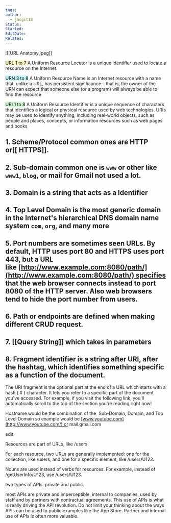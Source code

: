 ```yaml
---
tags: 
author:
  - jacgit18
Status: 
Started: 
EditDate: 
Relates:
---
```

![[URL Anatomy.jpeg]]


<mark style="background: #FFF3A3A6;">URL 1 to 7 </mark>A Uniform Resource Locator is a unique identifier used to locate a resource on the Internet. 

<mark style="background: #ABF7F7A6;">URN 3 to 8</mark> A Uniform Resource Name is an Internet resource with a name that, unlike a URL, has persistent significance - that is, the owner of the URN can expect that someone else (or a program) will always be able to find the resource 

<mark style="background: #BBFABBA6;">URI 1 to 8</mark> A Uniform Resource Identifier is a unique sequence of characters that identifies a logical or physical resource used by web technologies. URIs may be used to identify anything, including real-world objects, such as people and places, concepts, or information resources such as web pages and books 

 ## 1. Scheme/Protocol common ones are HTTP or[[ HTTPS]].   

 ## 2. Sub-domain common one is `www` or other like `www1`, `blog`, or mail for Gmail not used a lot. 

 ## 3. Domain is a string that acts as a Identifier  

 ## 4. Top Level Domain is the most generic domain in the Internet's hierarchical DNS domain name system `com`, `org`, and many  more

 ## 5. Port numbers are sometimes seen URLs. By default, HTTP uses port 80 and HTTPS uses port 443, but a URL like [http://www.example.com:8080/path/](http://www.example.com:8080/path/) specifies that the web browser connects instead to port 8080 of the HTTP server. Also web browsers tend to hide the port number from users. 

 ## 6. Path or endpoints are defined when making different CRUD request.  
   
 ## 7. [[Query String]] which takes in parameters

 ## 8. Fragment identifier is a string after URI, after the hashtag, which identifies something specific as a function of the document.  

The URI fragment is the optional part at the end of a URL which starts with a hash ( # ) character. It lets you refer to a specific part of the document you've accessed. For example, if you visit the following link, you'll automatically scroll to the top of the section you're reading right now!


Hostname would be the combination of the  Sub-Domain, Domain, and Top Level Domain so example would be [www.youtube.com](http://www.youtube.com/) or mail.gmail.com



edit

Resources are part of URLs, like /users.  

For each resource, two URLs are generally implemented: one for the collection, like /users, and one for a specific element, like /users/U123. 

Nouns are used instead of verbs for resources. For example, instead of /getUserInfo/U123, use /users/U123. 

two types of APIs: private and public. 

most APIs are private and imperceptible, internal to companies, used by staff and by partners with contractual agreements. This use of APIs is what is really driving the API revolution. Do not limit your thinking about the ways APIs can be used to public examples like the App Store. Partner and internal use of APIs is often more valuable.